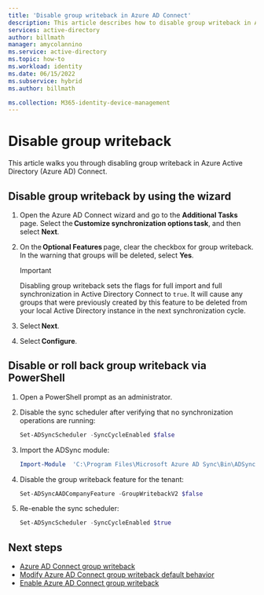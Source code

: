 ```yaml
---
title: 'Disable group writeback in Azure AD Connect'
description: This article describes how to disable group writeback in Azure AD Connect by using the wizard and PowerShell. 
services: active-directory
author: billmath
manager: amycolannino
ms.service: active-directory
ms.topic: how-to
ms.workload: identity
ms.date: 06/15/2022
ms.subservice: hybrid
ms.author: billmath

ms.collection: M365-identity-device-management
---
```


# Disable group writeback 
This article walks you through disabling group writeback in Azure Active Directory (Azure AD) Connect. 

## Disable group writeback by using the wizard

1. Open the Azure AD Connect wizard and go to the **Additional Tasks** page. Select the **Customize synchronization options task**, and then select **Next**. 
2. On the **Optional Features** page, clear the checkbox for group writeback. In the warning that groups will be deleted, select **Yes**. 
 
   > [!IMPORTANT] 
   > Disabling group writeback sets the flags for full import and full synchronization in Active Directory Connect to `true`. It will cause any groups that were previously created by this feature to be deleted from your local Active Directory instance in the next synchronization cycle. 

3. Select **Next**. 
4. Select **Configure**. 


## Disable or roll back group writeback via PowerShell 

1. Open a PowerShell prompt as an administrator. 
2. Disable the sync scheduler after verifying that no synchronization operations are running:

   ``` PowerShell 
   Set-ADSyncScheduler -SyncCycleEnabled $false  
   ``` 
3. Import the ADSync module: 

   ``` PowerShell 
   Import-Module  'C:\Program Files\Microsoft Azure AD Sync\Bin\ADSync\ADSync.psd1' 
   ``` 
4. Disable the group writeback feature for the tenant: 

   ``` PowerShell 
   Set-ADSyncAADCompanyFeature -GroupWritebackV2 $false 
   ``` 
5. Re-enable the sync scheduler:

   ``` PowerShell 
   Set-ADSyncScheduler -SyncCycleEnabled $true  
   ``` 


## Next steps 

- [Azure AD Connect group writeback](how-to-connect-group-writeback-v2.md) 
- [Modify Azure AD Connect group writeback default behavior](how-to-connect-modify-group-writeback.md) 
- [Enable Azure AD Connect group writeback](how-to-connect-group-writeback-enable.md) 
 
